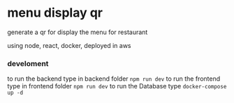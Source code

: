 # menu display qr

generate a qr for display the menu for restaurant 

using node, react, docker, deployed in aws

### develoment
to run the backend type in backend folder
```npm run dev```
to run the frontend type in frontend folder
```npm run dev```
to run the Database type 
```docker-compose up -d```